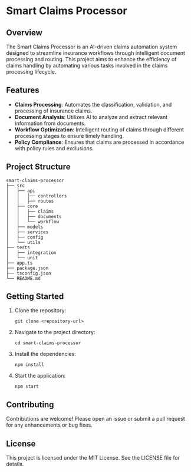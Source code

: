 # Smart Claims Processor

## Overview
The Smart Claims Processor is an AI-driven claims automation system designed to streamline insurance workflows through intelligent document processing and routing. This project aims to enhance the efficiency of claims handling by automating various tasks involved in the claims processing lifecycle.

## Features
- **Claims Processing**: Automates the classification, validation, and processing of insurance claims.
- **Document Analysis**: Utilizes AI to analyze and extract relevant information from documents.
- **Workflow Optimization**: Intelligent routing of claims through different processing stages to ensure timely handling.
- **Policy Compliance**: Ensures that claims are processed in accordance with policy rules and exclusions.

## Project Structure
```
smart-claims-processor
├── src
│   ├── api
│   │   ├── controllers
│   │   ├── routes
│   ├── core
│   │   ├── claims
│   │   ├── documents
│   │   └── workflow
│   ├── models
│   ├── services
│   ├── config
│   └── utils
├── tests
│   ├── integration
│   └── unit
├── app.ts
├── package.json
├── tsconfig.json
└── README.md
```

## Getting Started
1. Clone the repository:
   ```
   git clone <repository-url>
   ```
2. Navigate to the project directory:
   ```
   cd smart-claims-processor
   ```
3. Install the dependencies:
   ```
   npm install
   ```
4. Start the application:
   ```
   npm start
   ```

## Contributing
Contributions are welcome! Please open an issue or submit a pull request for any enhancements or bug fixes.

## License
This project is licensed under the MIT License. See the LICENSE file for details.